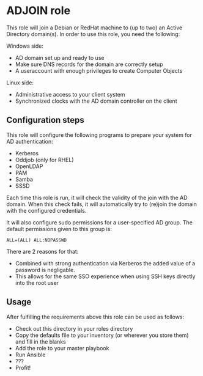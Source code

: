 # ADJOIN role
This role will join a Debian or RedHat machine to (up to two) an Active
Directory domain(s). In order to use this role, you need the following:

Windows side:
* AD domain set up and ready to use
* Make sure DNS records for the domain are correctly setup
* A useraccount with enough privileges to create Computer Objects

Linux side:
* Administrative access to your client system
* Synchronized clocks with the AD domain controller on the client

## Configuration steps
This role will configure the following programs to prepare your system for AD
authentication:

* Kerberos
* Oddjob (only for RHEL)
* OpenLDAP
* PAM
* Samba
* SSSD

Each time this role is run, it will check the validity of the join with the AD
domain.  When this check fails, it will automatically try to (re)join the domain
with the configured credentials.

It will also configure sudo permissions for a user-specified AD group. The
default permissions given to this group is:

```
ALL=(ALL) ALL:NOPASSWD
```

There are 2 reasons for that:

* Combined with strong authentication via Kerberos the added value of a password
  is negligable.
* This allows for the same SSO experience when using SSH keys directly into the root user

## Usage
After fulfilling the requirements above this role can be used as follows:

* Check out this directory in your roles directory
* Copy the defaults file to your inventory (or wherever you store them) and
  fill in the blanks
* Add the role to your master playbook
* Run Ansible
* ???
* Profit!
